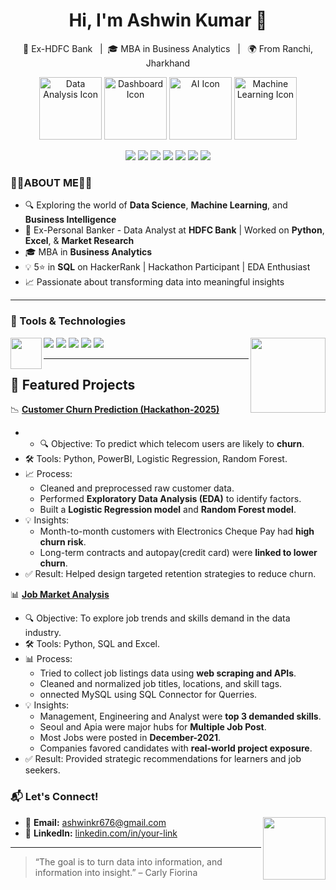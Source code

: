 <h1 align="center">Hi, I'm Ashwin Kumar 👋</h1>

<p align="center">
  💼 Ex-HDFC Bank &nbsp; | &nbsp;🎓 MBA in Business Analytics &nbsp; | &nbsp; 🌍 From Ranchi, Jharkhand
</p>
<p align="center">
  <img src="https://cdn-icons-png.flaticon.com/512/1055/1055687.png" width="100" alt="Data Analysis Icon"/>
  <img src="https://cdn-icons-png.flaticon.com/512/2989/2989988.png" width="100" alt="Dashboard Icon"/>
  <img src="https://cdn-icons-png.flaticon.com/512/3833/3833927.png" width="100" alt="AI Icon"/>
  <img src="https://cdn-icons-png.flaticon.com/512/6062/6062646.png" width="100" alt="Machine Learning Icon"/>
</p>

<p align="center">
  <img src="https://readme-typing-svg.demolab.com?font=Fira+Code&size=24&duration=800&pause=500&color=FF5733&background=FFFFFF00&center=true&vCenter=true&width=500&lines=Thank" />
<img src="https://readme-typing-svg.demolab.com?font=Fira+Code&size=24&duration=800&pause=500&color=FFC300&background=FFFFFF00&center=true&vCenter=true&width=500&lines=you" />
<img src="https://readme-typing-svg.demolab.com?font=Fira+Code&size=24&duration=800&pause=500&color=28B463&background=FFFFFF00&center=true&vCenter=true&width=500&lines=for" />
<img src="https://readme-typing-svg.demolab.com?font=Fira+Code&size=24&duration=800&pause=500&color=3498DB&background=FFFFFF00&center=true&vCenter=true&width=500&lines=visiting" />
<img src="https://readme-typing-svg.demolab.com?font=Fira+Code&size=24&duration=800&pause=500&color=9B59B6&background=FFFFFF00&center=true&vCenter=true&width=500&lines=my" />
<img src="https://readme-typing-svg.demolab.com?font=Fira+Code&size=24&duration=800&pause=500&color=E74C3C&background=FFFFFF00&center=true&vCenter=true&width=500&lines=GitHub" />
<img src="https://readme-typing-svg.demolab.com?font=Fira+Code&size=24&duration=800&pause=1200&color=2ECC71&background=FFFFFF00&center=true&vCenter=true&width=500&lines=profile!" />







</p>

### 👨‍💻ABOUT ME👨‍💻 

- 🔍 Exploring the world of **Data Science**, **Machine Learning**, and **Business Intelligence**
- 💼 Ex-Personal Banker - Data Analyst at **HDFC Bank** | Worked on **Python**, **Excel**, & **Market Research**
- 🎓 MBA in **Business Analytics**
- 💡 5⭐ in **SQL** on HackerRank | Hackathon Participant | EDA Enthusiast
- 📈 Passionate about transforming data into meaningful insights



---

### 🔧 Tools & Technologies
<img align="right" src="https://cdn-icons-png.flaticon.com/512/1685/1685239.png" width="120"/>
<img align="left" src="https://cdn-icons-png.flaticon.com/512/8434/8434310.png" width="50"/>
<p align="left">
  <img src="https://img.shields.io/badge/Python-blue?logo=python&logoColor=white" />
  <img src="https://img.shields.io/badge/SQL-darkblue?logo=mysql&logoColor=white" />
  <img src="https://img.shields.io/badge/Power BI-yellow?logo=powerbi&logoColor=black" />
  <img src="https://img.shields.io/badge/Excel-green?logo=microsoft-excel&logoColor=white" />
  <img src="https://img.shields.io/badge/Tableau-purple?logo=tableau&logoColor=white" />
</p>

---
## 📂 Featured Projects


 📉 [**Customer Churn Prediction (Hackathon-2025)**](https://github.com/Ashwin1238-stack/Hackathon-Project)
- - 🔍 Objective: To predict which telecom users are likely to **churn**.
- 🛠️ Tools: Python, PowerBI, Logistic Regression, Random Forest.
- 📈 Process:
  - Cleaned and preprocessed raw customer data.
  - Performed **Exploratory Data Analysis (EDA)** to identify factors.
  - Built a **Logistic Regression model** and **Random Forest model**.
- 💡 Insights:
  - Month-to-month customers with Electronics Cheque Pay had **high churn risk**.
  - Long-term contracts and autopay(credit card) were **linked to lower churn**.
- ✅ Result: Helped design targeted retention strategies to reduce churn.  

 
 📊 [**Job Market Analysis**](https://github.com/Ashwin1238-stack/Job-Scraper-Analyzing-Data-Roles-Trends)  
- 🔍 Objective: To explore job trends and skills demand in the data industry.
- 🛠️ Tools: Python, SQL and Excel.
- 📊 Process:
  - Tried to collect job listings data using **web scraping and APIs**.
  - Cleaned and normalized job titles, locations, and skill tags.
  - onnected MySQL using SQL Connector for Querries.
- 💡 Insights:
  - Management, Engineering and Analyst were **top 3 demanded skills**.
  - Seoul and Apia were major hubs for **Multiple Job Post**.
  - Most Jobs were posted in **December-2021**.
  - Companies favored candidates with **real-world project exposure**.
- ✅ Result: Provided strategic recommendations for learners and job seekers.

### 📬 Let's Connect!

<img align="right" src="https://cdn-icons-png.flaticon.com/512/1144/1144760.png" width="100"/>

- 📧 **Email:** ashwinkr676@gmail.com 
- 🔗 **LinkedIn:** [linkedin.com/in/your-link](https://www.linkedin.com/in/ashwin-kumar-9449b0164/)  
---

> “The goal is to turn data into information, and information into insight.” – Carly Fiorina

